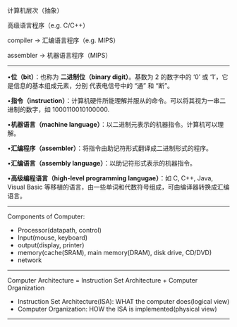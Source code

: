 

计算机层次（抽象）

高级语言程序（e.g. C/C++）

compiler -> 汇编语言程序（e.g. MIPS）

assembler -> 机器语言程序（MIPS）

---

•**位（bit）**：也称为 **二进制位（binary digit）**。基数为 2 的数字中的 ‘0’ 或 ‘1’，它是信息的基本组成元素，分别 代表电信号中的 “通” 和 “断”。

•**指令（instruction）**：计算机硬件所能理解并服从的命令。可以将其视为一串二进制的数字，如 1000110010100000.

•**机器语言（machine language）**：以二进制元表示的机器指令。计算机可以理解。

•**汇编程序（assembler）**：将指令由助记符形式翻译成二进制形式的程序。

•**汇编语言（assembly language）**：以助记符形式表示的机器指令。

•**高级编程语言（high-level programming langugae）**：如 C, C++, Java, Visual Basic 等移植的语言，由一些单词和代数符号组成，可由编译器转换成汇编语言。

---

Components of Computer:

+ Processor(datapath, control)
+ Input(mouse, keyboard)
+ output(display, printer)
+ memory(cache(SRAM), main memory(DRAM), disk drive, CD/DVD)
+ network

---

Computer Architecture = Instruction Set Architecture + Computer Organization

+ Instruction Set Architecture(ISA): WHAT the computer does(logical view)
+ Computer Organization: HOW the ISA is implemented(physical view)

---

